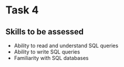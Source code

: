 
# Task 4

## Skills to be assessed

- Ability to read and understand SQL queries
- Ability to write SQL queries
- Familiarity with SQL databases